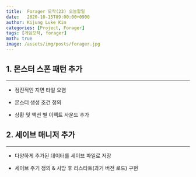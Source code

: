 ```yaml
---
title:  Forager 모작(23) 오늘할일
date:   2020-10-15T09:00:00+0900
author: Kijung Luke Kim
categories: [Project, Forager]
tags: [게임모작, forager]
math: true
image: /assets/img/posts/forager.jpg
---
```


## 1. 몬스터 스폰 패턴 추가
---
 
- 점진적인 지면 타일 오염

- 몬스터 생성 조건 정의

- 상황 및 액션 별 이펙트 사운드 추가

## 2. 세이브 매니저 추가  
---

- 다양하게 추가된 데이터를 세이브 파일로 저장

- 세이브 주기 정의 & 사망 후 리스타트(과거 버전 로드) 구현